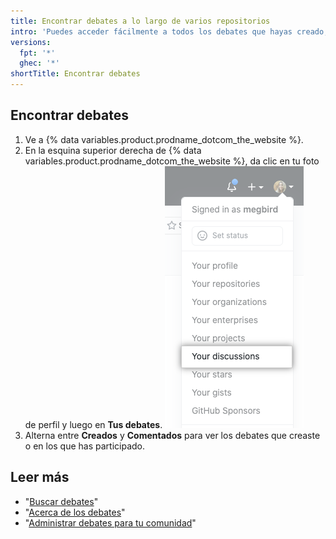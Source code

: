 ```yaml
---
title: Encontrar debates a lo largo de varios repositorios
intro: 'Puedes acceder fácilmente a todos los debates que hayas creado, o en los que hayas participado, a lo largo de varios repositorios.'
versions:
  fpt: '*'
  ghec: '*'
shortTitle: Encontrar debates
---
```



## Encontrar debates

1. Ve a {% data variables.product.prodname_dotcom_the_website %}.
1. En la esquina superior derecha de {% data variables.product.prodname_dotcom_the_website %}, da clic en tu foto de perfil y luego en **Tus debates**. !["Tus debates" en el menú desplegable de la foto de perfil en {% data variables.product.product_name %}](/assets/images/help/discussions/your-discussions.png)
1. Alterna entre **Creados** y **Comentados** para ver los debates que creaste o en los que has participado.

## Leer más

- "[Buscar debates](/search-github/searching-on-github/searching-discussions)"
- "[Acerca de los debates](/discussions/collaborating-with-your-community-using-discussions/about-discussions)"
- "[Administrar debates para tu comunidad](/discussions/managing-discussions-for-your-community)"
